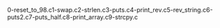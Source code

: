 0-reset_to_98.c1-swap.c2-strlen.c3-puts.c4-print_rev.c5-rev_string.c6-puts2.c7-puts_half.c8-print_array.c9-strcpy.c
